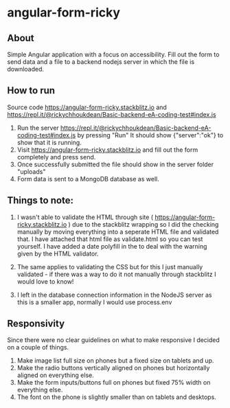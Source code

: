 # angular-form-ricky

## About
Simple Angular application with a focus on accessibility. Fill out the form to send data and a file to a backend nodejs server in which the file is downloaded.

## How to run 
Source code https://angular-form-ricky.stackblitz.io and
https://repl.it/@rickychhoukdean/Basic-backend-eA-coding-test#index.js 

1. Run the server https://repl.it/@rickychhoukdean/Basic-backend-eA-coding-test#index.js by pressing "Run"
It should show {"server":"ok"} to show that it is running.
2. Visit https://angular-form-ricky.stackblitz.io and fill out the form completely and press send.
3. Once successfully submitted the file should show in the server folder "uploads"
4. Form data is sent to a MongoDB database as well.

## Things to note:
1. I wasn't able to validate the HTML through site ( https://angular-form-ricky.stackblitz.io ) due to the stackblitz wrapping  so I did the checking manually by moving everything into a seperate HTML file and validated that. I have attached that html file as validate.html so you can test yourself.
I have added a date polyfill in the to deal with the warning given by the HTML validator.

2. The same applies to validating the CSS but for this I just manually validated - if there was a way to do it not manually through stackblitz I would love to know!

3. I left in the database connection information in the NodeJS server as this is a smaller app, normally I would use process.env

## Responsivity
Since there were no clear guidelines on what to make responsive I decided on a couple of things.
1. Make image list full size on phones but a fixed size on tablets and up.
2. Make the radio buttons vertically aligned on phones but horizontally aligned on everything else.
3. Make the form inputs/buttons full on phones but fixed 75% width on everything else.
4. The font on the phone is slightly smaller than on tablets and desktops.

